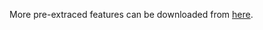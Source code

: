 More pre-extraced features can be downloaded from [here](https://pan.baidu.com/s/1gylhaVO9dXmTbfIqV3DMBw?pwd=y774).